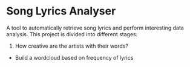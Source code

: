 # Song Lyrics Analyser
A tool to automatically retrieve song lyrics and perform interesting data analysis. This project is divided into different stages:
1. How creative are the artists with their words?
- Build a wordcloud based on frequency of lyrics
